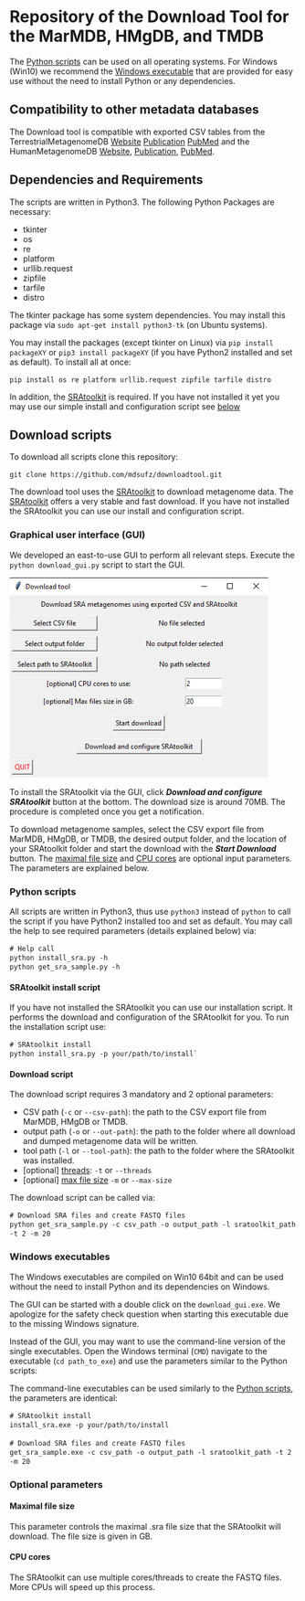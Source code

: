 # Repository of the Download Tool for the MarMDB, HMgDB, and TMDB

The [Python scripts](#python-scripts) can be used on all operating systems. For Windows (Win10) we recommend the [Windows executable](#windows-executables) that are provided for easy use without the need to install Python or any dependencies.

## Compatibility to other metadata databases
The Download tool is compatible with exported CSV tables from the TerrestrialMetagenomeDB [Website](https://webapp.ufz.de/tmdb/) [Publication](https://academic.oup.com/nar/article/48/D1/D626/5625925) [PubMed](https://pubmed.ncbi.nlm.nih.gov/31728526/) and the HumanMetagenomeDB [Website](https://webapp.ufz.de/hmgdb/), [Publication](https://academic.oup.com/nar/article/49/D1/D743/5998395), [PubMed](https://pubmed.ncbi.nlm.nih.gov/33221926/). 

## Dependencies and Requirements

The scripts are written in Python3. The following Python Packages are necessary:

* tkinter
* os
* re
* platform
* urllib.request
* zipfile
* tarfile
* distro
 
The tkinter package has some system dependencies. You may install this package via `sudo apt-get install python3-tk` (on Ubuntu systems).

You may install the packages (except tkinter on Linux) via `pip install packageXY` or `pip3 install packageXY` (if you have Python2 installed and set as default). To install all at once:

```
pip install os re platform urllib.request zipfile tarfile distro
```

In addition, the [SRAtoolkit](https://github.com/ncbi/sra-tools) is required. If you have not installed it yet you may use our simple install and configuration script see [below](#sratoolkit-install-script)

## Download scripts
To download all scripts clone this repository:

```
git clone https://github.com/mdsufz/downloadtool.git
```

The download tool uses the [SRAtoolkit](https://github.com/ncbi/sra-tools) to download metagenome data. The [SRAtoolkit](https://github.com/ncbi/sra-tools) offers a very stable and fast download. If you have not installed the SRAtoolkit you can use our install and configuration script. 

### Graphical user interface (GUI)
We developed an east-to-use GUI to perform all relevant steps. Execute the `python download_gui.py` script to start the GUI. 

![The GUI interface](gui.png "GUI interface")

To install the SRAtoolkit via the GUI, click ***Download and configure SRAtoolkit*** button at the bottom. The download size is around 70MB. The procedure is completed once you get a notification.

To download metagenome samples, select the CSV export file from MarMDB, HMgDB, or TMDB, the desired output folder, and the location of your SRAtoolkit folder and start the download with the ***Start Download*** button. The [maximal file size](#maximal-file-size) and [CPU cores](cpu-cores) are optional input parameters. The parameters are explained below.


### Python scripts

All scripts are written in Python3, thus use `python3` instead of `python` to call the script if you have Python2 installed too and set as default. You may call the help to see required parameters (details explained below) via:

```
# Help call
python install_sra.py -h
python get_sra_sample.py -h
```

#### SRAtoolkit install script

If you have not installed the SRAtoolkit you can use our installation script. It performs the download and configuration of the SRAtoolkit for you. To run the installation script use: 

```
# SRAtoolkit install
python install_sra.py -p your/path/to/install`
```

#### Download script

The download script requires 3 mandatory and 2 optional parameters: 

* CSV path (`-c` or `--csv-path`): the path to the CSV export file from MarMDB, HMgDB or TMDB.
* output path (`-o` or `--out-path`): the path to the folder where all download and dumped metagenome data will be written.
* tool path (`-l` or `--tool-path`): the path to the folder where the SRAtoolkit was installed.
* [optional] [threads](#cpu-cores): `-t` or `--threads`
* [optional] [max file size](#maximal-file-size) `-m` or `--max-size`

The download script can be called via:

```
# Download SRA files and create FASTQ files
python get_sra_sample.py -c csv_path -o output_path -l sratoolkit_path -t 2 -m 20
```

### Windows executables

The Windows executables are compiled on Win10 64bit and can be used without the need to install Python and its dependencies on Windows.

The GUI can be started with a double click on the `download_gui.exe`. We apologize for the safety check question when starting this executable due to the missing Windows signature.

Instead of the GUI, you may want to use the command-line version of the single executables. Open the Windows terminal (`CMD`) navigate to the executable (`cd path_to_exe`) and use the parameters similar to the Python scripts:

The command-line executables can be used similarly to the [Python scripts](#python-scripts), the parameters are identical:

```
# SRAtoolkit install
install_sra.exe -p your/path/to/install

# Download SRA files and create FASTQ files
get_sra_sample.exe -c csv_path -o output_path -l sratoolkit_path -t 2 -m 20

```

### Optional parameters

#### Maximal file size
This parameter controls the maximal .sra file size that the SRAtoolkit will download. The file size is given in GB.

#### CPU cores
The SRAtoolkit can use multiple cores/threads to create the FASTQ files. More CPUs will speed up this process.

